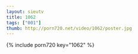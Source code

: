 ```yaml
--- 
layout: sieutv
title: 1062
tags: ["001"]
thumb: http://porn720.net/video/1062/poster.jpg
---
```

{% include porn720 key="1062" %} 
